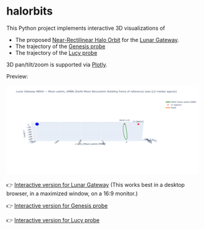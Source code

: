 # halorbits

This Python project implements interactive 3D visualizations of

- The proposed [Near-Rectilinear Halo Orbit](https://en.wikipedia.org/wiki/Near-rectilinear_halo_orbit) for the
[Lunar Gateway](https://en.wikipedia.org/wiki/Lunar_Gateway).
- The trajectory of the [Genesis probe](https://en.wikipedia.org/wiki/Genesis_(spacecraft))
- The trajectory of the [Lucy probe](https://en.wikipedia.org/wiki/Lucy_(spacecraft))


3D pan/tilt/zoom is supported via [Plotly](https://plotly.com/python/).

Preview:

![Preview](docs/nrho_preview.png)

👉 [Interactive version for Lunar Gateway](https://nbryant42.github.io/halorbits/nrho_plot.html)
(This works best in a desktop browser, in a maximized window, on a 16:9 monitor.)

👉 [Interactive version for Genesis probe](https://nbryant42.github.io/halorbits/genesis_halo_plot.html)

👉 [Interactive version for Lucy probe](https://nbryant42.github.io/halorbits/lucy_plot.html)